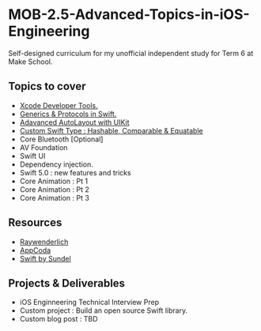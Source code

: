 # MOB-2.5-Advanced-Topics-in-iOS-Engineering

Self-designed curriculum for my unofficial independent study for Term 6 at Make School.

## Topics to cover 

* <a href="https://github.com/MediBoss/MOB-2.5-Advanced-Topics-in-iOS-Engineering/blob/master/Lessons/Lesson1.md">Xcode Developer Tools.</a>
* <a href="https://github.com/MediBoss/MOB-2.5-Advanced-Topics-in-iOS-Engineering/blob/master/Lessons/Lesson2.md">Generics & Protocols in Swift.</a>
* <a href="https://github.com/MediBoss/MOB-2.5-Advanced-Topics-in-iOS-Engineering/blob/master/Lessons/Lesson3.md">Adavanced AutoLayout with UIKit</a>
* <a href="https://github.com/MediBoss/MOB-2.5-Advanced-Topics-in-iOS-Engineering/blob/master/Lessons/Lesson4.md">Custom Swift Type : Hashable, Comparable & Equatable</a>
* Core Bluetooth [Optional]
* AV Foundation
* Swift UI
* Dependency injection.
* Swift 5.0 : new features and tricks
* Core Animation : Pt 1
* Core Animation : Pt 2
* Core Animation : Pt 3

## Resources 

* <a href="https://www.raywenderlich.com/">Raywenderlich</a>
* <a href="">AppCoda</a>
* <a href="https://www.swiftbysundell.com/">Swift by Sundel</a>
## Projects & Deliverables 

* iOS Enginneering Technical Interview Prep
* Custom project : Build an open source Swift library.
* Custom blog post : TBD
